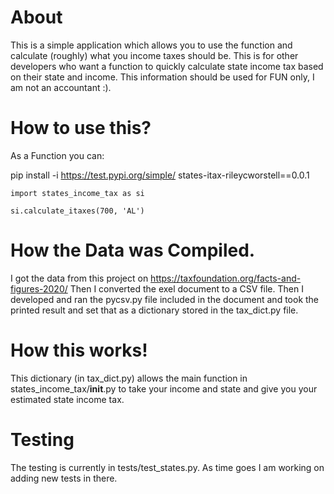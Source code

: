 # About
This is a simple application which allows you to use the function and calculate (roughly) what you income taxes should be.
This is for other developers who want a function to quickly calculate state income tax based on their state and income.
This information should be used for FUN only, I am not an accountant :).

# How to use this?
As a Function you can:

pip install -i https://test.pypi.org/simple/ states-itax-rileycworstell==0.0.1

`import states_income_tax as si`

`si.calculate_itaxes(700, 'AL')`

# How the Data was Compiled.
I got the data from this project on https://taxfoundation.org/facts-and-figures-2020/
Then I converted the exel document to a CSV file. 
Then I developed and ran the pycsv.py file included in the document and took the printed result and set that as a dictionary stored
in the tax_dict.py file.

# How this works!
This dictionary (in tax_dict.py) allows the main function in states_income_tax/__init__.py to take your income and state and give you your estimated state income tax.

# Testing
The testing is currently in tests/test_states.py. As time goes I am working on adding new tests in there.

